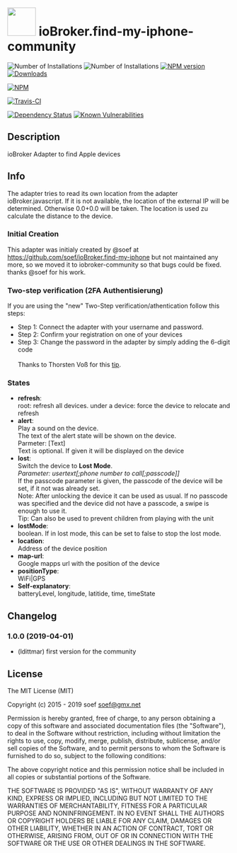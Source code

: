 <h1>
  <img src="https://raw.githubusercontent.com/ldittmar81/ioBroker.find-my-iphone-community/master/admin/find-my-iphone-community.png" width="64"/>
  ioBroker.find-my-iphone-community
</h1>

![Number of Installations](http://iobroker.live/badges/find-my-iphone-community-installed.svg) 
![Number of Installations](http://iobroker.live/badges/find-my-iphone-community-stable.svg)
[![NPM version](http://img.shields.io/npm/v/iobroker.find-my-iphone-community.svg)](https://www.npmjs.com/package/iobroker.find-my-iphone-community)
[![Downloads](https://img.shields.io/npm/dm/iobroker.find-my-iphone-community.svg)](https://www.npmjs.com/package/iobroker.find-my-iphone-community)

[![NPM](https://nodei.co/npm/iobroker.find-my-iphone-community.png?downloads=true)](https://nodei.co/npm/iobroker.find-my-iphone-community/)

[![Travis-CI](http://img.shields.io/travis/iobroker-community-adapters/ioBroker.find-my-iphone-community/master.svg)](https://travis-ci.org/iobroker-community-adapters/ioBroker.find-my-iphone-community)

[![Dependency Status](https://img.shields.io/david/iobroker-community-adapters/iobroker.find-my-iphone-community.svg)](https://david-dm.org/iobroker-community-adapters/iobroker.find-my-iphone-community)
[![Known Vulnerabilities](https://snyk.io/test/github/iobroker-community-adapters/ioBroker.find-my-iphone-community/badge.svg)](https://snyk.io/test/github/iobroker-community-adapters/ioBroker.find-my-iphone-community)

## Description

ioBroker Adapter to find Apple devices

## Info

The adapter tries to read its own location from the adapter ioBroker.javascript. If it is not available, the location of the external IP will be determined. Otherwise 0.0+0.0 will be taken. The location is used zu calculate the distance to the device.

### Initial Creation
This adapter was initialy created by @soef at https://github.com/soef/ioBroker.find-my-iphone but not maintained any more, so we moved it to iobroker-community so that bugs could be fixed. thanks @soef for his work.

### Two-step verification (2FA Authentisierung)
If you are using the "new" Two-Step verification/athentication follow this steps:
- Step 1: Connect the adapter with your username and password.
- Step 2: Confirm your registration on one of your devices
- Step 3: Change the password in the adapter by simply adding the 6-digit code
<br><br>
Thanks to Thorsten Voß for this [tip](https://github.com/soef/ioBroker.find-my-iphone/issues/3#issuecomment-289200613).

### States
- **refresh**:<br>
  root: refresh all devices.
  under a device: force the device to relocate and refresh
- **alert**:<br>
  Play a sound on the device.<br> The text of the alert state will be shown on the device.<br>
  Parmeter: [Text]<br>
  Text is optional. If given it will be displayed on the device
- **lost**:<br>
  Switch the device to **Lost Mode**.<br>
  *Parameter: usertext[;phone number to call[;passcode]]*<br>
  If the passcode parameter is given, the passcode of the device will be set, if it not was already set.<br>
  Note: After unlocking the device it can be used as usual. If no passcode was specified and the device did not have a passcode, a swipe is enough to use it.<br>
  Tip: Can also be used to prevent children from playing with the unit
- **lostMode**:<br>
  boolean. If in lost mode, this can be set to false to stop the lost mode.
- **location**:<br>
  Address of the device position
- **map-url**:<br>
  Google mapps url with the position of the device
- **positionType**:<br>
  WiFi|GPS 
- **Self-explanatory**:<br>
  batteryLevel, longitude, latitide, time, timeState 

## Changelog

### 1.0.0 (2019-04-01)
* (ldittmar) first version for the community

## License
The MIT License (MIT)

Copyright (c) 2015 - 2019 soef <soef@gmx.net>

Permission is hereby granted, free of charge, to any person obtaining a copy
of this software and associated documentation files (the "Software"), to deal
in the Software without restriction, including without limitation the rights
to use, copy, modify, merge, publish, distribute, sublicense, and/or sell
copies of the Software, and to permit persons to whom the Software is
furnished to do so, subject to the following conditions:

The above copyright notice and this permission notice shall be included in
all copies or substantial portions of the Software.

THE SOFTWARE IS PROVIDED "AS IS", WITHOUT WARRANTY OF ANY KIND, EXPRESS OR
IMPLIED, INCLUDING BUT NOT LIMITED TO THE WARRANTIES OF MERCHANTABILITY,
FITNESS FOR A PARTICULAR PURPOSE AND NONINFRINGEMENT. IN NO EVENT SHALL THE
AUTHORS OR COPYRIGHT HOLDERS BE LIABLE FOR ANY CLAIM, DAMAGES OR OTHER
LIABILITY, WHETHER IN AN ACTION OF CONTRACT, TORT OR OTHERWISE, ARISING FROM,
OUT OF OR IN CONNECTION WITH THE SOFTWARE OR THE USE OR OTHER DEALINGS IN
THE SOFTWARE.
